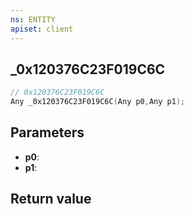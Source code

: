 ```yaml
---
ns: ENTITY
apiset: client
---
```

## _0x120376C23F019C6C

```c
// 0x120376C23F019C6C
Any _0x120376C23F019C6C(Any p0,Any p1);
```


## Parameters
* **p0**:
* **p1**:

## Return value

